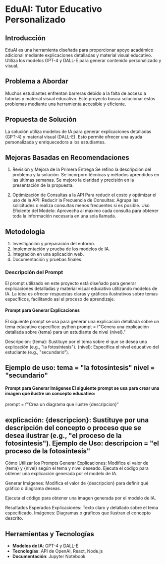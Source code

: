 # EduAI: Tutor Educativo Personalizado

## Introducción
EduAI es una herramienta diseñada para proporcionar apoyo académico adicional mediante explicaciones detalladas y material visual educativo. Utiliza los modelos GPT-4 y DALL-E para generar contenido personalizado y visual.

## Problema a Abordar
Muchos estudiantes enfrentan barreras debido a la falta de acceso a tutorías y material visual educativo. Este proyecto busca solucionar estos problemas mediante una herramienta accesible y eficiente.

## Propuesta de Solución
La solución utiliza modelos de IA para generar explicaciones detalladas (GPT-4) y material visual (DALL-E). Esto permite ofrecer una ayuda personalizada y enriquecedora a los estudiantes.

## Mejoras Basadas en Recomendaciones
1. Revisión y Mejora de la Primera Entrega
Se refino la descripción del problema y la solución.
Se incorporo técnicas y métodos aprendidos en las últimas semanas.
Se mejoro la claridad y precisión en la presentación de la propuesta.

2. Optimización de Consultas a la API
Para reducir el costo y optimizar el uso de la API:
Reducir la Frecuencia de Consultas: Agrupa las solicitudes o realiza consultas menos frecuentes si es posible.
Uso Eficiente del Modelo: Aprovecha al máximo cada consulta para obtener toda la información necesaria en una sola llamada.

## Metodología
1. Investigación y preparación del entorno.
2. Implementación y prueba de los modelos de IA.
3. Integración en una aplicación web.
4. Documentación y pruebas finales.

### Descripción del Prompt 
El prompt utilizado en este proyecto está diseñado para generar explicaciones detalladas y material visual educativo utilizando modelos de IA. La idea es ofrecer respuestas claras y gráficos ilustrativos sobre temas específicos, facilitando así el proceso de aprendizaje. 
#### Prompt para Generar Explicaciones 
El siguiente prompt se usa para generar una explicación detallada sobre un tema educativo específico: 
python
prompt = f"Genera una explicación detallada sobre {tema} para un estudiante de nivel {nivel}."

Descripción:
 {tema}: Sustituye por el tema sobre el que se desea una explicación (e.g., "la fotosíntesis").
 {nivel}: Especifica el nivel educativo del estudiante (e.g., "secundario").

Ejemplo de uso:
tema = "la fotosíntesis"
nivel = "secundario"
----------------------
#### Prompt para Generar Imágenes El siguiente prompt se usa para crear una imagen que ilustre un concepto educativo:
prompt = f"Crea un diagrama que ilustre {descripcion}"

explicación:
{descripcion}: Sustituye por una descripción del concepto o proceso que se desea ilustrar (e.g., "el proceso de la fotosíntesis").
Ejemplo de Uso:
descripcion = "el proceso de la fotosíntesis"
-----------------------
Cómo Utilizar los Prompts
Generar Explicaciones:
Modifica el valor de {tema} y {nivel} según el tema y nivel deseado.
Ejecuta el código para obtener una explicación generada por el modelo de IA.

Generar Imágenes:
Modifica el valor de {descripcion} para definir qué gráfico o diagrama deseas.

Ejecuta el código para obtener una imagen generada por el modelo de IA.

Resultados Esperados
Explicaciones: Texto claro y detallado sobre el tema especificado.
Imágenes: Diagramas o gráficos que ilustran el concepto descrito.

## Herramientas y Tecnologías
- **Modelos de IA**: GPT-4 y DALL-E
- **Tecnologías**: API de OpenAI, React, Node.js
- **Documentación**: Jupyter Notebook

